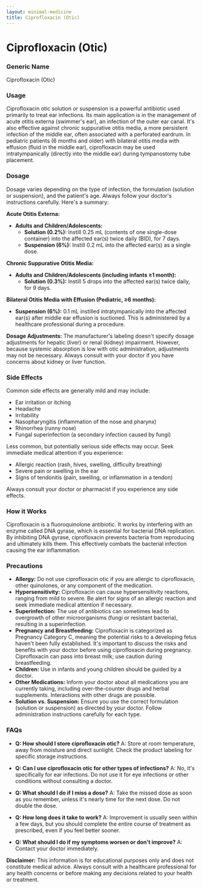 ```yaml
---
layout: minimal-medicine
title: Ciprofloxacin (Otic)
---
```


# Ciprofloxacin (Otic)
### Generic Name
Ciprofloxacin (Otic)

### Usage

Ciprofloxacin otic solution or suspension is a powerful antibiotic used primarily to treat ear infections.  Its main application is in the management of acute otitis externa (swimmer's ear), an infection of the outer ear canal. It's also effective against chronic suppurative otitis media, a more persistent infection of the middle ear, often associated with a perforated eardrum.  In pediatric patients (6 months and older) with bilateral otitis media with effusion (fluid in the middle ear), ciprofloxacin may be used intratympanically (directly into the middle ear) during tympanostomy tube placement.

### Dosage

Dosage varies depending on the type of infection, the formulation (solution or suspension), and the patient's age.  Always follow your doctor's instructions carefully.  Here's a summary:

**Acute Otitis Externa:**

* **Adults and Children/Adolescents:**
    * **Solution (0.2%):**  Instill 0.25 mL (contents of one single-dose container) into the affected ear(s) twice daily (BID), for 7 days.
    * **Suspension (6%):** Instill 0.2 mL into the affected ear(s) as a single dose.

**Chronic Suppurative Otitis Media:**

* **Adults and Children/Adolescents (including infants ≥1 month):**
    * **Solution (0.3%):** Instill 5 drops into the affected ear(s) twice daily, for 9 days.

**Bilateral Otitis Media with Effusion (Pediatric, ≥6 months):**

* **Suspension (6%):** 0.1 mL instilled intratympanically into the affected ear(s) after middle ear effusion is suctioned.  This is administered by a healthcare professional during a procedure.


**Dosage Adjustments:**  The manufacturer's labeling doesn't specify dosage adjustments for hepatic (liver) or renal (kidney) impairment. However, because systemic absorption is low with otic administration, adjustments may not be necessary.  Always consult with your doctor if you have concerns about kidney or liver function.


### Side Effects

Common side effects are generally mild and may include:

* Ear irritation or itching
* Headache
* Irritability
* Nasopharyngitis (inflammation of the nose and pharynx)
* Rhinorrhea (runny nose)
* Fungal superinfection (a secondary infection caused by fungi)


Less common, but potentially serious side effects may occur.  Seek immediate medical attention if you experience:

* Allergic reaction (rash, hives, swelling, difficulty breathing)
* Severe pain or swelling in the ear
* Signs of tendonitis (pain, swelling, or inflammation in a tendon)


Always consult your doctor or pharmacist if you experience any side effects.

### How it Works

Ciprofloxacin is a fluoroquinolone antibiotic. It works by interfering with an enzyme called DNA gyrase, which is essential for bacterial DNA replication. By inhibiting DNA gyrase, ciprofloxacin prevents bacteria from reproducing and ultimately kills them. This effectively combats the bacterial infection causing the ear inflammation.

### Precautions

* **Allergy:** Do not use ciprofloxacin otic if you are allergic to ciprofloxacin, other quinolones, or any component of the medication.
* **Hypersensitivity:** Ciprofloxacin can cause hypersensitivity reactions, ranging from mild to severe. Be alert for signs of an allergic reaction and seek immediate medical attention if necessary.
* **Superinfection:**  The use of antibiotics can sometimes lead to overgrowth of other microorganisms (fungi or resistant bacteria), resulting in a superinfection.
* **Pregnancy and Breastfeeding:** Ciprofloxacin is categorized as Pregnancy Category C, meaning the potential risks to a developing fetus haven't been fully established.  It's important to discuss the risks and benefits with your doctor before using ciprofloxacin during pregnancy.  Ciprofloxacin can pass into breast milk; use caution during breastfeeding.
* **Children:** Use in infants and young children should be guided by a doctor.
* **Other Medications:**  Inform your doctor about all medications you are currently taking, including over-the-counter drugs and herbal supplements. Interactions with other drugs are possible.
* **Solution vs. Suspension:** Ensure you use the correct formulation (solution or suspension) as directed by your doctor.  Follow administration instructions carefully for each type.

### FAQs

* **Q: How should I store ciprofloxacin otic?** A: Store at room temperature, away from moisture and direct sunlight.  Check the product labeling for specific storage instructions.

* **Q: Can I use ciprofloxacin otic for other types of infections?** A: No, it's specifically for ear infections. Do not use it for eye infections or other conditions without consulting a doctor.

* **Q: What should I do if I miss a dose?** A: Take the missed dose as soon as you remember, unless it's nearly time for the next dose.  Do not double the dose.

* **Q: How long does it take to work?** A: Improvement is usually seen within a few days, but you should complete the entire course of treatment as prescribed, even if you feel better sooner.

* **Q: What should I do if my symptoms worsen or don't improve?** A: Contact your doctor immediately.


**Disclaimer:** This information is for educational purposes only and does not constitute medical advice. Always consult with a healthcare professional for any health concerns or before making any decisions related to your health or treatment.
